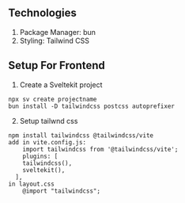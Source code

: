 ## Technologies
1. Package Manager: bun
2. Styling: Tailwind CSS

## Setup For Frontend
1. Create a Sveltekit project
```
npx sv create projectname
bun install -D tailwindcss postcss autoprefixer
```

2. Setup tailwnd css
```
npm install tailwindcss @tailwindcss/vite
add in vite.config.js:
    import tailwindcss from '@tailwindcss/vite';
    plugins: [
    tailwindcss(),
    sveltekit(),
  ],
in layout.css
    @import "tailwindcss";
```